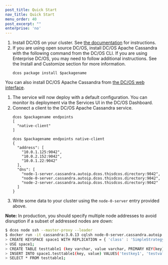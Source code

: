 ```yaml
---
post_title: Quick Start
nav_title: Quick Start
menu_order: 40
post_excerpt: ""
enterprise: 'no'
---
```


1. Install DC/OS on your cluster. See [the documentation](https://docs.mesosphere.com/latest/administration/installing/) for instructions.
1. If you are using open source DC/OS, install DC/OS Apache Cassandra with the following command from the DC/OS CLI. If you are using Enterprise DC/OS, you may need to follow additional instructions. See the Install and Customize section for more information.
    ```
    dcos package install $packagename
    ```
You can also install DC/OS Apache Cassandra from [the DC/OS web interface](https://docs.mesosphere.com/latest/usage/webinterface/).
1. The service will now deploy with a default configuration. You can monitor its deployment via the Services UI in the DC/OS Dashboard.
1. Connect a client to the DC/OS Apache Cassandra service.
    ```
    dcos $packagename endpoints
    [
      "native-client"
    ]

    dcos $packagename endpoints native-client
    {
      "address": [
        "10.0.1.125:9042",
        "10.0.2.152:9042",
        "10.0.1.22:9042"
      ],
      "dns": [
        "node-1-server.cassandra.autoip.dcos.thisdcos.directory:9042",
        "node-0-server.cassandra.autoip.dcos.thisdcos.directory:9042",
        "node-2-server.cassandra.autoip.dcos.thisdcos.directory:9042"
      ]
    }
    ```
1. Write some data to your cluster using the `node-0-server` entry provided above.

**Note:** In production, you should specify multiple node addresses to avoid disruption if a subset of addressed nodes are down:

```bash
$ dcos node ssh --master-proxy --leader
$ docker run -it cassandra:3.0.13 cqlsh node-0-server.cassandra.autoip.dcos.thisdcos.directory
> CREATE KEYSPACE space1 WITH REPLICATION = { 'class' : 'SimpleStrategy', 'replication_factor' : 3 };
> USE space1;
> CREATE TABLE testtable1 (key varchar, value varchar, PRIMARY KEY(key));
> INSERT INTO space1.testtable1(key, value) VALUES('testkey1', 'testvalue1');
> SELECT * FROM testtable1;
```
